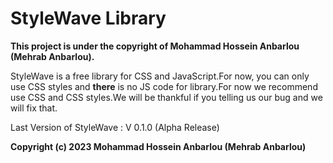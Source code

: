 # StyleWave Library 

**This project is under the copyright of Mohammad Hossein Anbarlou (Mehrab Anbarlou).**

StyleWave is a free library for CSS and JavaScript.For now, you can only use CSS 
styles and **there** is no JS code for library.For now we recommend use CSS and CSS styles.We will be thankful if you telling us our bug and we will fix that.

Last Version of StyleWave : V 0.1.0 (Alpha Release)

**Copyright
(c) 2023 Mohammad Hossein Anbarlou (Mehrab Anbarlou)**
